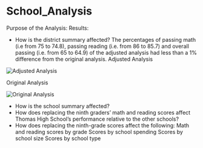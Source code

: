 # School_Analysis
Purpose of the Analysis:
Results:
* How is the district summary affected?
 The percentages of passing math (i.e from 75	to 74.8), passing reading (i.e. from 86 to 85.7) and overall passing (i.e. from 65 to 64.9) of the adjusted analysis had less than a 1% difference from the original analysis.
 Adjusted Analysis
 
 ![Adjusted Analysis](https://user-images.githubusercontent.com/104453593/171750347-093b1fd1-d6f1-4eeb-ab66-f9f5a8ea2cf5.PNG)
 
 
 Original Analysis

 ![Original Analysis](https://user-images.githubusercontent.com/104453593/171750428-85028aa3-c812-42e5-b820-7f5276464108.PNG)



 
 * How is the school summary affected?
 * How does replacing the ninth graders’ math and reading scores affect Thomas High School’s performance relative to the other schools?
 * How does replacing the ninth-grade scores affect the following:
Math and reading scores by grade
Scores by school spending
Scores by school size
Scores by school type
